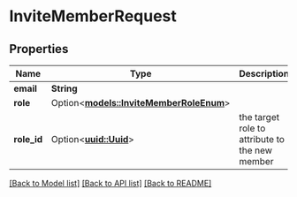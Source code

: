 # InviteMemberRequest

## Properties

Name | Type | Description | Notes
------------ | ------------- | ------------- | -------------
**email** | **String** |  | 
**role** | Option<[**models::InviteMemberRoleEnum**](InviteMemberRoleEnum.md)> |  | [optional]
**role_id** | Option<[**uuid::Uuid**](uuid::Uuid.md)> | the target role to attribute to the new member | [optional]

[[Back to Model list]](../README.md#documentation-for-models) [[Back to API list]](../README.md#documentation-for-api-endpoints) [[Back to README]](../README.md)



